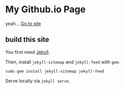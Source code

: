 # My Github.io Page

yeah... [Go to site](https://ivanthetricourne.github.io)

## build this site

You first need [Jekyll](https://jekyllrb.com/docs/).

Then, install `jekyll-sitemap` and `jekyll-feed` with `gem`:

`sudo gem install jekyll-sitemap jekyll-feed`

Serve locally via `jekyll serve`.
